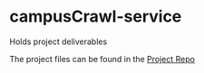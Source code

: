 # campusCrawl-service
Holds project deliverables

The project files can be found in the [Project Repo](https://github.com/calvin-cs262-fall2020-teamb/CampusCrawl-project)
